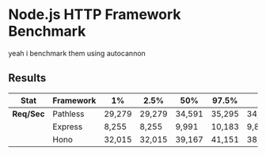 # Node.js HTTP Framework Benchmark

yeah i benchmark them using autocannon

## Results

| Stat        | Framework | 1%     | 2.5%   | 50%    | 97.5%  | Avg       | Stdev    | Min    |
| ----------- | --------- | ------ | ------ | ------ | ------ | --------- | -------- | ------ |
| **Req/Sec** | Pathless  | 29,279 | 29,279 | 34,591 | 35,295 | 34,154.91 | 1,595.32 | 29,279 |
|             | Express   | 8,255  | 8,255  | 9,991  | 10,183 | 9,806.19  | 522.69   | 8,251  |
|             | Hono      | 32,015 | 32,015 | 39,167 | 41,151 | 38,818.4  | 2,484.92 | 32,009 |
